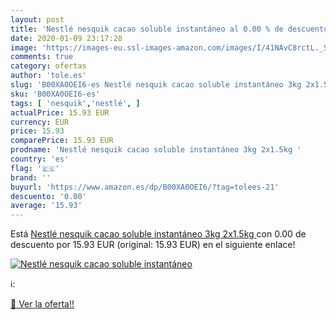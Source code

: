 ```yaml
---
layout: post
title: 'Nestlé nesquik cacao soluble instantáneo al 0.00 % de descuento'
date: 2020-01-09 23:17:28
image: 'https://images-eu.ssl-images-amazon.com/images/I/41NAvC8rctL._SL400_.jpg'
comments: true
category: ofertas
author: 'tole.es'
slug: 'B00XA0OEI6-es Nestlé nesquik cacao soluble instantáneo 3kg 2x1.5kg'
sku: 'B00XA0OEI6-es'
tags: [ 'nesquik','nestlé', ]
actualPrice: 15.93 EUR
currency: EUR
price: 15.93
comparePrice: 15.93 EUR
prodname: 'Nestlé nesquik cacao soluble instantáneo 3kg 2x1.5kg '
country: 'es'
flag: '🇪🇸'
brand: ''
buyurl: 'https://www.amazon.es/dp/B00XA0OEI6/?tag=tolees-21'
descuento: '0.00'
average: '15.93'
---
```


Está [Nestlé nesquik cacao soluble instantáneo 3kg 2x1.5kg ](https://www.amazon.es/dp/B00XA0OEI6/?tag=tolees-21) con 0.00 de descuento por 15.93 EUR (original: 15.93 EUR) en el siguiente enlace!

[![Nestlé nesquik cacao soluble instantáneo](https://images-eu.ssl-images-amazon.com/images/I/41NAvC8rctL._SL400_.jpg)](https://www.amazon.es/dp/B00XA0OEI6/?tag=tolees-21)

ℹ️:


[🛒 Ver la oferta!!](https://www.amazon.es/dp/B00XA0OEI6/?tag=tolees-21)
